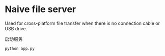 # Naive file server

Used for cross-platform file transfer when there is no connection cable or USB drive.

启动服务

```shell
python app.py
```
